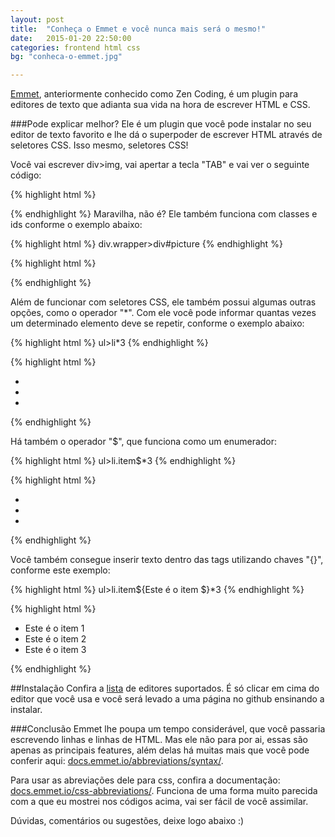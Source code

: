 ```yaml
---
layout: post
title:  "Conheça o Emmet e você nunca mais será o mesmo!"
date:   2015-01-20 22:50:00
categories: frontend html css
bg: "conheca-o-emmet.jpg"

---
```


[Emmet](http://emmet.io/), anteriormente conhecido como Zen Coding, é um plugin para editores de texto que adianta sua vida na hora de escrever HTML e CSS.


###Pode explicar melhor?
 Ele é um plugin que você pode instalar no seu editor de texto favorito e lhe dá o superpoder de escrever HTML através de seletores CSS. Isso mesmo, seletores CSS! 

Você vai escrever div>img, vai apertar a tecla "TAB" e vai ver o seguinte código:

{% highlight html %}
<div><img src="" alt=""></div>
{% endhighlight %}
Maravilha, não é? Ele também funciona com classes e ids conforme o exemplo abaixo:

{% highlight html %}
div.wrapper>div#picture
{% endhighlight %}

{% highlight html %}
<div class="wrapper">
    <div id="picture"></div>
</div>
{% endhighlight %}

Além de funcionar com seletores CSS, ele também possui algumas outras opções, como o operador "*". Com ele você pode informar quantas vezes um determinado elemento deve se repetir, conforme o exemplo abaixo:

{% highlight html %}
ul>li*3
{% endhighlight %}

{% highlight html %}
<ul>
    <li></li>
    <li></li>
    <li></li>
</ul>
{% endhighlight %}

Há também o operador "$", que funciona como um enumerador:

{% highlight html %}
ul>li.item$*3
{% endhighlight %}

{% highlight html %}
<ul>
    <li class="item1"></li>
    <li class="item2"></li>
    <li class="item3"></li>
</ul>
{% endhighlight %}

Você também consegue inserir texto dentro das tags utilizando chaves "{}", conforme este exemplo:

{% highlight html %}
ul>li.item${Este é o item $}*3
{% endhighlight %}

{% highlight html %}
<ul>
    <li class="item1">Este é o item 1</li>
    <li class="item2">Este é o item 2</li>
    <li class="item3">Este é o item 3</li>
</ul>
{% endhighlight %}

##Instalação
Confira a [lista](http://emmet.io/download/) de editores suportados. É só clicar em cima do editor que você usa e você será levado a uma página no github ensinando a instalar.

###Conclusão
Emmet lhe poupa um tempo considerável, que você passaria escrevendo linhas e linhas de HTML.
Mas ele não para por ai, essas são apenas as principais features, além delas há muitas mais que você pode conferir aqui: [docs.emmet.io/abbreviations/syntax/](http://docs.emmet.io/abbreviations/syntax/).

Para usar as abreviações dele para css, confira a documentação: [docs.emmet.io/css-abbreviations/](http://docs.emmet.io/css-abbreviations/).
Funciona de uma forma muito parecida com a que eu mostrei nos códigos acima, vai ser fácil de você assimilar.

Dúvidas, comentários ou sugestões, deixe logo abaixo :)


